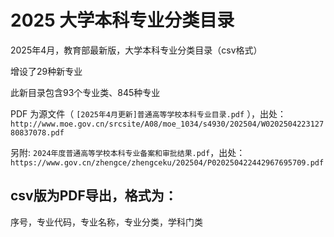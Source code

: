 # 2025 大学本科专业分类目录

2025年4月，教育部最新版，大学本科专业分类目录（csv格式）

增设了29种新专业

此新目录包含93个专业类、845种专业



PDF 为源文件（ `[2025年4月更新]普通高等学校本科专业目录.pdf` ），出处：
`http://www.moe.gov.cn/srcsite/A08/moe_1034/s4930/202504/W020250422312780837078.pdf`

另附: `2024年度普通高等学校本科专业备案和审批结果.pdf`，出处：
`https://www.gov.cn/zhengce/zhengceku/202504/P020250422442967695709.pdf`


## csv版为PDF导出，格式为：

序号，专业代码，专业名称，专业分类，学科门类
